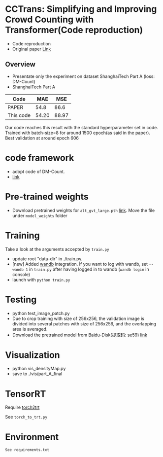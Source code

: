 # CCTrans: Simplifying and Improving Crowd Counting with Transformer(Code reproduction)
* Code reproduction
* Original paper [Link](https://arxiv.org/pdf/2109.14483.pdf)

## Overview
* Presentate only the experiment on dataset ShanghaiTech Part A (loss: DM-Count)
* ShanghaiTech Part A 

| Code      | MAE   | MSE      |
|-----------|-------|-------|
| PAPER     | 54.8  | 86.6  |
| This code | 54.20 | 88.97 |

Our code reaches this result with the standard hyperparameter set in code. Trained with batch-size=8 for around 1500 epoch(as said in the paper). Best validation at around epoch 606
# code framework
* adopt code of DM-Count.
* [link](https://github.com/cvlab-stonybrook/DM-Count)

# Pre-trained weights
* Download  pretrained weights for ```alt_gvt_large.pth```  [link](https://drive.google.com/file/d/1um39wxIaicmOquP2fr_SiZdxNCUou8w-/view). Move the file under ```model_weights``` folder

# Training
Take a look at the arguments accepted by ```train.py```
* update root "data-dir" in ./train.py.
* [new] Added [wandb](https://wandb.ai/) integration. If you want to log with wandb, set ```--wandb 1``` in ```train.py``` after having logged in to wandb (```wandb login``` in console)
* launch with ```python train.py```

# Testing
* python test_image_patch.py
* Due to crop training with size of 256x256, the validation image is divided into several patches with size of 256x256, and the overlapping area is averaged.
* Download the pretrained model from Baidu-Disk(提取码: se59) [link](https://pan.baidu.com/s/16qY_cFIUAUaDRsdr5vNsWQ)

# Visualization
* python vis_densityMap.py
* save to ./vis/part_A_final

# TensorRT
Require [torch2trt](https://github.com/NVIDIA-AI-IOT/torch2trt)

See ```torch_to_trt.py```

# Environment
	See requirements.txt
	


